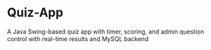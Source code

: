 # Quiz-App
A Java Swing-based quiz app with timer, scoring, and admin question control with real-time results and MySQL backend
